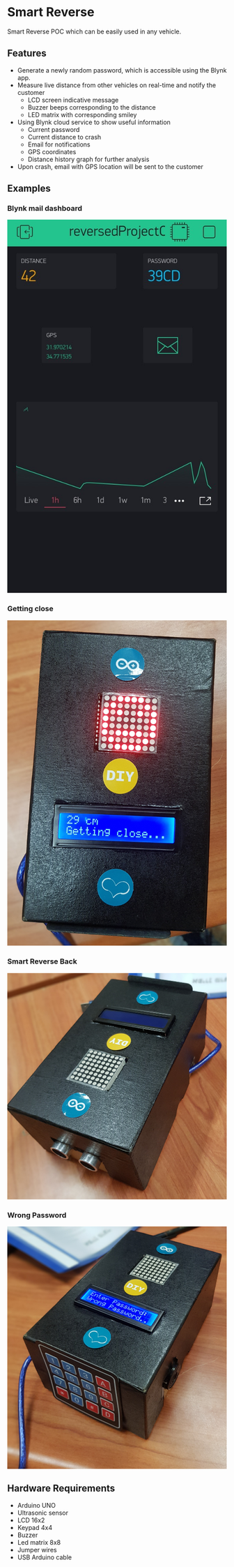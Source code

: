 # Smart Reverse #
Smart Reverse POC which can be easily used in any vehicle.


## Features ##
* Generate a newly random password, which is accessible using the Blynk app.
* Measure live distance from other vehicles on real-time and notify the customer
  * LCD screen indicative message
  * Buzzer beeps corresponding to the distance
  * LED matrix with corresponding smiley
* Using Blynk cloud service to show useful information
    * Current password
    * Current distance to crash
    * Email for notifications
    * GPS coordinates
    * Distance history graph for further analysis
* Upon crash, email with GPS location will be sent to the customer


## Examples ##

### Blynk mail dashboard ###
![BLYNK_mail_dashboard](doc_img/BLYNK_mail_dashboard.jpg "Blynk Mail Dashboard")

### Getting close ###
![getting_close](doc_img/Poker_Face.jpg "Getting close")

### Smart Reverse Back ###
![smart_reverse_back](doc_img/smartReverse_Back.jpg "Smart Reverse Back")

### Wrong Password ###
![wrong_password](doc_img/Wrong_Password.jpg "Wrong Password")


## Hardware Requirements ##
* Arduino UNO
* Ultrasonic sensor
* LCD 16x2
* Keypad 4x4
* Buzzer
* Led matrix 8x8
* Jumper wires 
* USB Arduino cable
